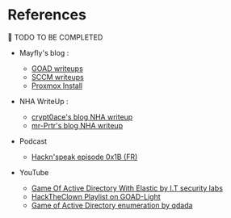 # References

🚧 TODO TO BE COMPLETED

- Mayfly's blog : 
    - [GOAD writeups](https://mayfly277.github.io/categories/goad/)
    - [SCCM writeups](https://mayfly277.github.io/categories/sccm/)
    - [Proxmox Install](https://mayfly277.github.io/categories/proxmox/)

- NHA WriteUp :
    - [crypt0ace's blog NHA writeup](https://crypt0ace.github.io/posts/NHA-Part-1/)
    - [mr-Prtr's blog NHA writeup](https://mr-Prtr.notion.site/NINJA-HACKER-ACADEMY-12179e9ad7c980c4a3b7c35e03cd501f)

- Podcast
    - [Hackn'speak episode 0x1B (FR)](https://podcasts-francais.fr/podcast/hack-n-speak)

- YouTube
    - [Game Of Active Directory With Elastic by I.T security labs](https://www.youtube.com/playlist?list=PLyJqGMYm0vnNcwX1_jT_c6R7EaA0EqJHO)
    - [HackTheClown Playlist on GOAD-Light](https://www.youtube.com/playlist?list=PL08nYpWQJ_zM4JxekcckBVjglpVWgg2u0)
    - [Game of Active Directory enumeration by qdada](https://www.youtube.com/playlist?list=PLMl69W33-fZUuOSmoPF1gAW3Wku84xspT)